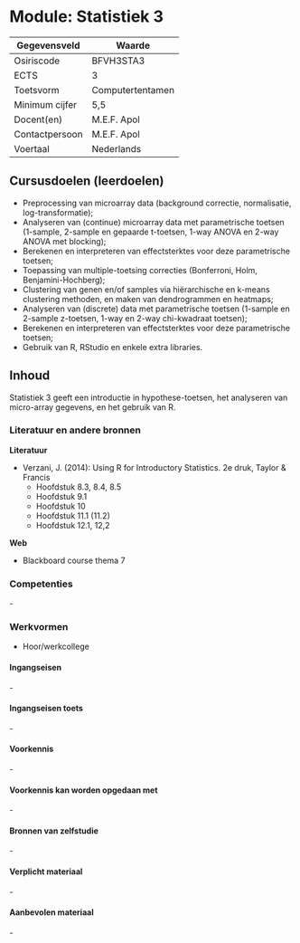 # Module: Statistiek 3

| Gegevensveld  | Waarde |
| ------------- | ------------- |
| Osiriscode  | BFVH3STA3  |
| ECTS  | 3 |
| Toetsvorm  | Computertentamen |
| Minimum cijfer  | 5,5 |
| Docent(en)  | M.E.F. Apol |
| Contactpersoon  | M.E.F. Apol |
| Voertaal  | Nederlands |

## Cursusdoelen (leerdoelen)

- Preprocessing van microarray data (background correctie, normalisatie, log-transformatie);
- Analyseren van (continue) microarray data met parametrische toetsen (1-sample, 2-sample en gepaarde t-toetsen, 1-way ANOVA en 2-way ANOVA met blocking);
- Berekenen en interpreteren van effectsterktes voor deze parametrische toetsen;
- Toepassing van multiple-toetsing correcties (Bonferroni, Holm, Benjamini-Hochberg);
- Clustering van genen en/of samples via hiërarchische en k-means clustering methoden, en maken van dendrogrammen en heatmaps;
- Analyseren van (discrete) data met parametrische toetsen (1-sample en 2-sample z-toetsen, 1-way en 2-way chi-kwadraat toetsen);
 - Berekenen en interpreteren van effectsterktes voor deze parametrische toetsen;
- Gebruik van R, RStudio en enkele extra libraries.


## Inhoud

Statistiek 3 geeft een introductie in hypothese-toetsen, het analyseren van micro-array gegevens, en het gebruik van R.

### Literatuur en andere bronnen

**Literatuur**  
- Verzani, J. (2014): Using R for Introductory Statistics. 2e druk, Taylor & Francis  
    - Hoofdstuk 8.3, 8.4, 8.5
    - Hoofdstuk 9.1
    - Hoofdstuk 10
    - Hoofdstuk 11.1 (11.2)
    - Hoofdstuk 12.1, 12,2

**Web**
- Blackboard course thema 7

### Competenties
\-

### Werkvormen  
- Hoor/werkcollege

#### Ingangseisen 
\- 

#### Ingangseisen toets
\- 

#### Voorkennis
\-

#### Voorkennis kan worden opgedaan met
\-

#### Bronnen van zelfstudie
\-

#### Verplicht materiaal
\-

#### Aanbevolen materiaal
\-


